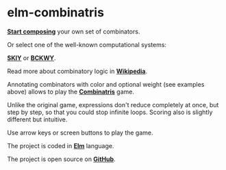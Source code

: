 # elm-combinatris
[**Start composing**](#NEW) your own set of combinators.

Or select one of the well-known computational systems:

  [**SKIY**](#SKIY) or [**BCKWY**](#BCKWY).

Read more about combinatory logic in [**Wikipedia**](https://en.wikipedia.org/wiki/Combinatory_logic).

Annotating combinators with color and optional weight (see examples above) allows to play the [**Combinatris**](http://dirk.rave.org/combinatris/how-to-play.html) game.

Unlike the original game, expressions don't reduce completely at once, but step by step, so that you could stop infinite loops.
Scoring also is slightly different but intuitive.

Use arrow keys or screen buttons to play the game.

The project is coded in [**Elm**](http://elm-lang.org/) language.

The project is open source on [**GitHub**](https://github.com/undwad/elm-combinatris).

